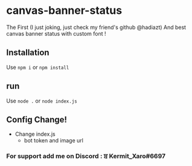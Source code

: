 # canvas-banner-status
The First (I just joking, just check my friend's github  @hadiazt) And best canvas banner status with custom font !

## Installation

Use `npm i` or `npm install`

## run

Use `node .` or `node index.js`

## Config Change!

- Change index.js
  - bot token and image url

### For support add me on Discord : ਬ Kermit_Xaro#6697
